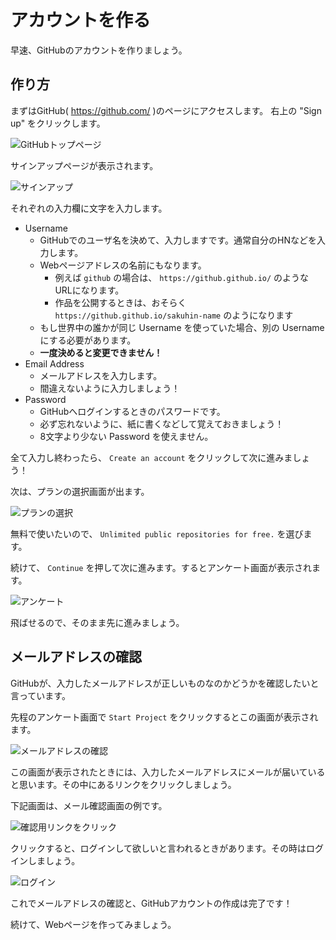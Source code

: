 # アカウントを作る

早速、GitHubのアカウントを作りましょう。

## 作り方

まずはGitHub( https://github.com/ )のページにアクセスします。
右上の "Sign up" をクリックします。

![GitHubトップページ](../images/top.png)

サインアップページが表示されます。

![サインアップ](../images/signup.png)

それぞれの入力欄に文字を入力します。

- Username
  - GitHubでのユーザ名を決めて、入力しますです。通常自分のHNなどを入力します。
  - Webページアドレスの名前にもなります。
    - 例えば `github` の場合は、 `https://github.github.io/` のようなURLになります。
    - 作品を公開するときは、おそらく `https://github.github.io/sakuhin-name` のようになります
  - もし世界中の誰かが同じ Username を使っていた場合、別の Username にする必要があります。
  - **一度決めると変更できません！**
- Email Address
  - メールアドレスを入力します。
  - 間違えないように入力しましょう！
- Password
  - GitHubへログインするときのパスワードです。
  - 必ず忘れないように、紙に書くなどして覚えておきましょう！
  - 8文字より少ない Password を使えません。

全て入力し終わったら、 `Create an account` をクリックして次に進みましょう！

次は、プランの選択画面が出ます。

![プランの選択](../images/signup_plan.png)

無料で使いたいので、 `Unlimited public repositories for free.` を選びます。

続けて、 `Continue` を押して次に進みます。するとアンケート画面が表示されます。

![アンケート](../images/signup_tailor.png)

飛ばせるので、そのまま先に進みましょう。

## メールアドレスの確認

GitHubが、入力したメールアドレスが正しいものなのかどうかを確認したいと言っています。

先程のアンケート画面で `Start Project` をクリックするとこの画面が表示されます。

![メールアドレスの確認](../images/verify_email.png)

この画面が表示されたときには、入力したメールアドレスにメールが届いていると思います。その中にあるリンクをクリックしましょう。

下記画面は、メール確認画面の例です。

![確認用リンクをクリック](../images/verify_email.png)

クリックすると、ログインして欲しいと言われるときがあります。その時はログインしましょう。

![ログイン](../images/verify_email_login.png)

これでメールアドレスの確認と、GitHubアカウントの作成は完了です！

続けて、Webページを作ってみましょう。


